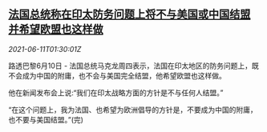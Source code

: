 <!--1623376863000-->
[法国总统称在印太防务问题上将不与美国或中国结盟 并希望欧盟也这样做](https://cn.reuters.com/article/france-macron-indopacificdefence-0611-idCNKCS2DN03Q)
------

<div><i>2021-06-11T01:30:01Z</i></div><p>路透巴黎6月10日 - 法国总统马克龙周四表示，法国在印太地区的防务问题上，既不会成为中国的附庸，也不会与美国完全结盟，他希望欧盟也这样做。</p><p>他在新闻发布会上说:“我们在印太战略方面的方针是不与任何人结盟。”</p><p>“在这个问题上，我为法国、也希望为欧洲倡导的方针是，不要成为中国的附庸，也不要与美国结盟。”(完)</p>
